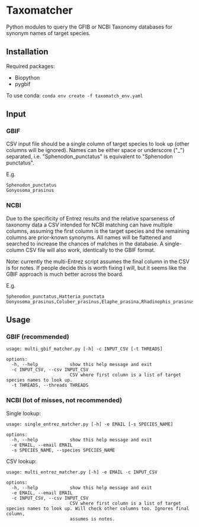 # Taxomatcher
Python modules to query the GFIB or NCBI Taxonomy databases for synonym names of target species.

## Installation
Required packages:
- Biopython
- pygbif

To use conda:
`conda env create -f taxomatch_env.yaml`

## Input

### GBIF
CSV input file should be a single column of target species to look up (other columns will be ignored). Names can be either space or underscore ("_") separated, i.e. "Sphenodon_punctatus" is equivalent to "Sphenodon punctatus". 

E.g.
```
Sphenodon_punctatus
Gonyosoma_prasinus
```

### NCBI
Due to the specificity of Entrez results and the relative sparseness of taxonomy data a CSV intended for NCBI matching can have multiple columns, assuming the first column is the target species and the remaining columns are prior-known synonyms. All names will be flattened and searched to increase the chances of matches in the database. A single-column CSV file will also work, identically to the GBIF format.

Note: currently the multi-Entrez script assumes the final column in the CSV is for notes. If people decide this is worth fixing I will, but it seems like the GBIF approach is much better across the board.

E.g.
```
Sphenodon_punctatus,Hatteria_punctata
Gonyosoma_prasinus,Coluber_prasinus,Elaphe_prasina,Rhadinophis_prasinus,Rhadinophis_prasina
```

## Usage

### GBIF (recommended)
```$ python taxomatcher/multi_gbif_matcher.py -h
usage: multi_gbif_matcher.py [-h] -c INPUT_CSV [-t THREADS]

options:
  -h, --help            show this help message and exit
  -c INPUT_CSV, --csv INPUT_CSV
                        CSV where first column is a list of target species names to look up.
  -t THREADS, --threads THREADS
```

### NCBI (lot of misses, not recommended)
Single lookup:
```$ python taxomatcher/single_entrez_matcher.py -h
usage: single_entrez_matcher.py [-h] -e EMAIL [-s SPECIES_NAME]

options:
  -h, --help            show this help message and exit
  -e EMAIL, --email EMAIL
  -s SPECIES_NAME, --species SPECIES_NAME
```

CSV lookup:
```$ python taxomatcher/multi_entrez_matcher.py -h
usage: multi_entrez_matcher.py [-h] -e EMAIL -c INPUT_CSV

options:
  -h, --help            show this help message and exit
  -e EMAIL, --email EMAIL
  -c INPUT_CSV, --csv INPUT_CSV
                        CSV where first column is a list of target species names to look up. Will check other columns too. Ignores final column,
                        assumes is notes.
```

